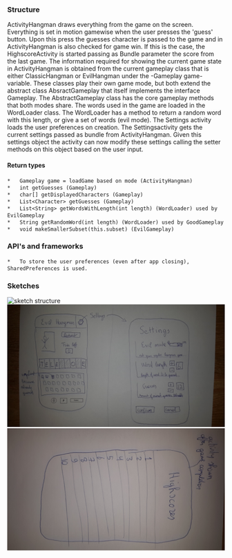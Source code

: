 ### Structure
ActivityHangman draws everything from the game on the screen. 
Everything is set in motion gamewise when the user presses the 'guess' button. Upon this press the guesses character is passed to the game and in ActivityHangman is also checked for game win. If this is the case, the HighscoreActivity is started passing as Bundle parameter the score from the last game.
The information required for showing the current game state in ActivityHangman is obtained from the current gameplay class that is either ClassicHangman or EvilHangman under the -Gameplay game- variable. 
These classes play their own game mode, but both extend the abstract class AbsractGameplay that itself implements the interface Gameplay. The AbstractGameplay class has the core gameplay methods that both modes share.
The words used in the game are loaded in the WordLoader class. 
The WordLoader has a method to return a random word with this length, or give a set of words (evil mode).
The Settings activity loads the user preferences on creation. The Settingsactivity gets the current settings passed as bundle from ActivityHangman. Given this settings object the activity can now modify these settings calling the setter methods on this object based on the user input.
#### Return types
	*	Gameplay game = loadGame based on mode (ActivityHangman) 
	* 	int getGuesses (Gameplay)
	* 	char[] getDisplayedCharacters (Gameplay)
	* 	List<Character> getGuesses (Gameplay)
	* 	List<String> getWordsWithLength(int length) (WordLoader) used by EvilGameplay
	* 	String getRandomWord(int length) (WordLoader) used by GoodGameplay
	* 	void makeSmallerSubset(this.subset) (EvilGameplay)

### API's and frameworks
	* 	To store the user preferences (even after app closing), SharedPreferences is used.

### Sketches
![sketch structure](http://i.imgur.com/ZLhxKMv.jpg?1 "sketch structure")
![sketch game and settings](https://github.com/Poezedoez/EvilHangman/blob/master/app/sketches/game_and_settings.jpg "sketch game and settings")
![sketch highscores](https://github.com/Poezedoez/EvilHangman/blob/master/app/sketches/highscores.jpg "sketch highscores")



